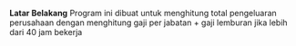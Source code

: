 **Latar Belakang**
Program ini dibuat untuk menghitung total pengeluaran perusahaan dengan menghitung gaji per jabatan + gaji lemburan jika lebih dari 40 jam bekerja
